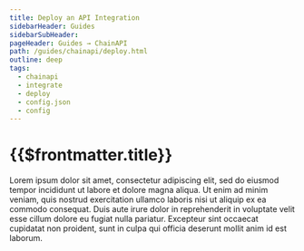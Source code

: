 ```yaml
---
title: Deploy an API Integration
sidebarHeader: Guides
sidebarSubHeader:
pageHeader: Guides → ChainAPI
path: /guides/chainapi/deploy.html
outline: deep
tags:
  - chainapi
  - integrate
  - deploy
  - config.json
  - config
---
```


<PageHeader/>

# {{$frontmatter.title}}

Lorem ipsum dolor sit amet, consectetur adipiscing elit, sed do eiusmod tempor
incididunt ut labore et dolore magna aliqua. Ut enim ad minim veniam, quis
nostrud exercitation ullamco laboris nisi ut aliquip ex ea commodo consequat.
Duis aute irure dolor in reprehenderit in voluptate velit esse cillum dolore eu
fugiat nulla pariatur. Excepteur sint occaecat cupidatat non proident, sunt in
culpa qui officia deserunt mollit anim id est laborum.
